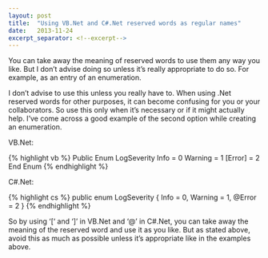 ```yaml
---
layout: post
title:  "Using VB.Net and C#.Net reserved words as regular names"
date:   2013-11-24
excerpt_separator: <!--excerpt-->
---
```

You can take away the meaning of reserved words to use them any way you like. But I don’t advise doing so unless it’s really appropriate to do so. For example, as an entry of an enumeration.
<!--excerpt-->

I don’t advise to use this unless you really have to. When using .Net reserved words for other purposes, it can become confusing for you or your collaborators. So use this only when it’s necessary or if it might actually help. I’ve come across a good example of the second option while creating an enumeration.

VB.Net:

{% highlight vb %}
Public Enum LogSeverity
     Info = 0
     Warning = 1
     [Error] = 2
End Enum
{% endhighlight %}

C#.Net:

{% highlight cs %}
public enum LogSeverity
{
     Info = 0,
     Warning = 1,
     @Error = 2
}
{% endhighlight %}

So by using ‘[‘ and ‘]’ in VB.Net and ‘@’ in C#.Net, you can take away the meaning of the reserved word and use it as you like. But as stated above, avoid this as much as possible unless it’s appropriate like in the examples above.